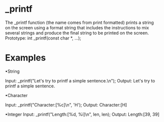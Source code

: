 # _printf
The _printf function (the name comes from print formatted) prints a string on the screen using a format string that includes the instructions to mix several strings and produce the final string to be printed on the screen.
Prototype: int _printf(const char *, ...);
# Examples
•String

Input: _printf("Let's try to printf a simple sentence.\n");
Output: Let's try to printf a simple sentence.

•Character

Input: _printf("Character:[%c]\n", 'H');
Output: Character:[H]

•Integer
Input: _printf("Length:[%d, %i]\n", len, len);
Output: Length:[39, 39]
